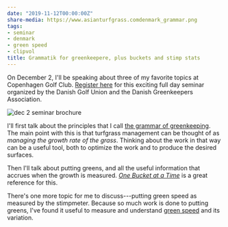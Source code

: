 ```yaml
---
date: "2019-11-12T00:00:00Z"
share-media: https://www.asianturfgrass.comdenmark_grammar.png
tags:
- seminar
- denmark
- green speed
- clipvol
title: Grammatik for greenkeepere, plus buckets and stimp stats
---
```


On December 2, I'll be speaking about three of my favorite topics at Copenhagen Golf Club. [Register here](https://www.trippus.se/web/registration/Registration.aspx?view=registration&idcategory=AB0ILBBuWaigci-1aC-puNE-1eb7hFxms5wtBLI7jc686tftjKfx0tq620iozxiK3KUA2fYzspbl&ln=dk) for this exciting full day seminar organized by the Danish Golf Union and the Danish Greenkeepers Association.

![dec 2 seminar brochure](denmark_brochure.png)

I'll first talk about the principles that I call [the grammar of greenkeeping](https://leanpub.com/short_grammar_of_greenkeeping). The main point with this is that turfgrass management can be thought of as *managing the growth rate of the grass*. Thinking about the work in that way can be a useful tool, both to optimize the work and to produce the desired surfaces.

Then I'll talk about putting greens, and all the useful information that accrues when the growth is measured. [*One Bucket at a Time*](https://www.asianturfgrass.com/buckets/) is a great reference for this.

There's one more topic for me to discuss---putting green speed as measured by the stimpmeter. Because so much work is done to putting greens, I've found it useful to measure and understand [green speed](https://www.asianturfgrass.com/tags/#green+speed) and its variation. 
